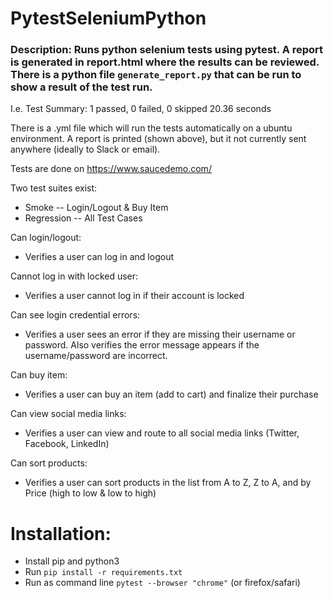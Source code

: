 # PytestSeleniumPython

### Description: Runs python selenium tests using pytest. A report is generated in report.html where the results can be reviewed. There is a python file `generate_report.py` that can be run to show a result of the test run.
I.e.
Test Summary:
1 passed, 0 failed, 0 skipped
20.36 seconds

There is a .yml file which will run the tests automatically on a ubuntu environment. A report is printed (shown above), but it not currently sent anywhere (ideally to Slack or email).

Tests are done on https://www.saucedemo.com/

Two test suites exist:
  - Smoke
    -- Login/Logout & Buy Item
  - Regression
    -- All Test Cases

Can login/logout: 
  - Verifies a user can log in and logout
 
Cannot log in with locked user:
  - Verifies a user cannot log in if their account is locked
  
 Can see login credential errors:
  - Verifies a user sees an error if they are missing their username or password. Also verifies the error message appears if the username/password are incorrect.
  
 Can buy item:
  - Verifies a user can buy an item (add to cart) and finalize their purchase
 
 Can view social media links:
  - Verifies a user can view and route to all social media links (Twitter, Facebook, LinkedIn)
 
 Can sort products:
  - Verifies a user can sort products in the list from A to Z, Z to A, and by Price (high to low & low to high)

# **Installation:**
- Install pip and python3
- Run `pip install -r requirements.txt`
- Run as command line `pytest --browser "chrome"` (or firefox/safari)
